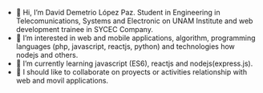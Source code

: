 - 👋 Hi, I’m David Demetrio López Paz. Student in Engineering in Telecomunications, Systems and Electronic on UNAM Institute and web development trainee in SYCEC Company. 
- 👀 I’m interested in web and mobile applications, algorithm, programming languages (php, javascript, reactjs, python) and technologies
      how nodejs and others.
- 🌱 I’m currently learning javascript (ES6), reactjs and nodejs(express.js).
- 💞️ I should like to collaborate on proyects or activities relationship with web and movil applications.

<!---
DavidDemetrio/DavidDemetrio is a ✨ special ✨ repository because its `README.md` (this file) appears on your GitHub profile.
You can click the Preview link to take a look at your changes.
--->
